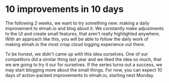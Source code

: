# 10 improvements in 10 daysThe following 2 weeks, we want to try something new: making a daily improvement to elmah.io and blog about it. We constantly make adjustments to the UI and create small features, that aren't really highlighted anywhere. With an approach like this, you will be able to follow the daily work of making elmah.io the most crisp cloud logging experience out there.To be honest, we didn't came up with this idea ourselves. One of our competitors did a similar thing last year and we liked the idea so much, that we are going to try it our for ourselves. If the series turns out a success, we may start blogging more about the small things. For now, you can expect 10 days of action-packed improvements to elmah.io, starting next Monday.